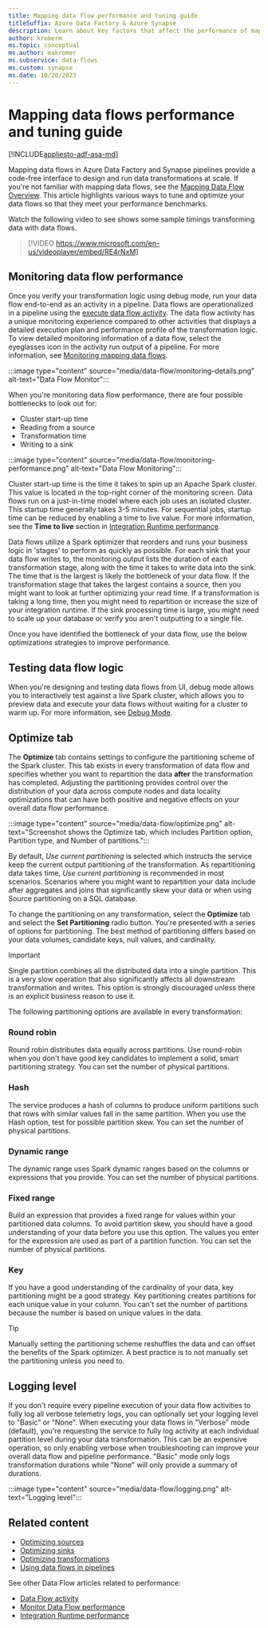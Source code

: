 ```yaml
---
title: Mapping data flow performance and tuning guide
titleSuffix: Azure Data Factory & Azure Synapse
description: Learn about key factors that affect the performance of mapping data flows in Azure Data Factory and Azure Synapse Analytics pipelines.
author: kromerm
ms.topic: conceptual
ms.author: makromer
ms.subservice: data-flows
ms.custom: synapse
ms.date: 10/20/2023
---
```


# Mapping data flows performance and tuning guide

[!INCLUDE[appliesto-adf-asa-md](includes/appliesto-adf-asa-md.md)]

Mapping data flows in Azure Data Factory and Synapse pipelines provide a code-free interface to design and run data transformations at scale. If you're not familiar with mapping data flows, see the [Mapping Data Flow Overview](concepts-data-flow-overview.md). This article highlights various ways to tune and optimize your data flows so that they meet your performance benchmarks.

Watch the following video to see shows some sample timings transforming data with data flows.

> [!VIDEO https://www.microsoft.com/en-us/videoplayer/embed/RE4rNxM]

## Monitoring data flow performance

Once you verify your transformation logic using debug mode, run your data flow end-to-end as an activity in a pipeline. Data flows are operationalized in a pipeline using the [execute data flow activity](control-flow-execute-data-flow-activity.md). The data flow activity has a unique monitoring experience compared to other activities that displays a detailed execution plan and performance profile of the transformation logic. To view detailed monitoring information of a data flow, select the eyeglasses icon in the activity run output of a pipeline. For more information, see [Monitoring mapping data flows](concepts-data-flow-monitoring.md).

:::image type="content" source="media/data-flow/monitoring-details.png" alt-text="Data Flow Monitor":::

When you're monitoring data flow performance, there are four possible bottlenecks to look out for:

* Cluster start-up time
* Reading from a source
* Transformation time
* Writing to a sink 

:::image type="content" source="media/data-flow/monitoring-performance.png" alt-text="Data Flow Monitoring":::

Cluster start-up time is the time it takes to spin up an Apache Spark cluster. This value is located in the top-right corner of the monitoring screen. Data flows run on a just-in-time model where each job uses an isolated cluster. This startup time generally takes 3-5 minutes. For sequential jobs, startup time can be reduced by enabling a time to live value. For more information, see the **Time to live** section in [Integration Runtime performance](concepts-integration-runtime-performance.md#time-to-live).

Data flows utilize a Spark optimizer that reorders and runs your business logic in 'stages' to perform as quickly as possible. For each sink that your data flow writes to, the monitoring output lists the duration of each transformation stage, along with the time it takes to write data into the sink. The time that is the largest is likely the bottleneck of your data flow. If the transformation stage that takes the largest contains a source, then you might want to look at further optimizing your read time. If a transformation is taking a long time, then you might need to repartition or increase the size of your integration runtime. If the sink processing time is large, you might need to scale up your database or verify you aren't outputting to a single file.

Once you have identified the bottleneck of your data flow, use the below optimizations strategies to improve performance.

## Testing data flow logic

When you're designing and testing data flows from UI, debug mode allows you to interactively test against a live Spark cluster, which allows you to preview data and execute your data flows without waiting for a cluster to warm up. For more information, see [Debug Mode](concepts-data-flow-debug-mode.md).

## Optimize tab

The **Optimize** tab contains settings to configure the partitioning scheme of the Spark cluster. This tab exists in every transformation of data flow and specifies whether you want to repartition the data **after** the transformation has completed. Adjusting the partitioning provides control over the distribution of your data across compute nodes and data locality optimizations that can have both positive and negative effects on your overall data flow performance.

:::image type="content" source="media/data-flow/optimize.png" alt-text="Screenshot shows the Optimize tab, which includes Partition option, Partition type, and Number of partitions.":::

By default, *Use current partitioning* is selected which instructs the service keep the current output partitioning of the transformation. As repartitioning data takes time, *Use current partitioning* is recommended in most scenarios. Scenarios where you might want to repartition your data include after aggregates and joins that significantly skew your data or when using Source partitioning on a SQL database.

To change the partitioning on any transformation, select the **Optimize** tab and select the **Set Partitioning** radio button. You're presented with a series of options for partitioning. The best method of partitioning differs based on your data volumes, candidate keys, null values, and cardinality. 

> [!IMPORTANT]
> Single partition combines all the distributed data into a single partition. This is a very slow operation that also significantly affects all downstream transformation and writes. This option is strongly discouraged unless there is an explicit business reason to use it.

The following partitioning options are available in every transformation:

### Round robin 

Round robin distributes data equally across partitions. Use round-robin when you don't have good key candidates to implement a solid, smart partitioning strategy. You can set the number of physical partitions.

### Hash

The service produces a hash of columns to produce uniform partitions such that rows with similar values fall in the same partition. When you use the Hash option, test for possible partition skew. You can set the number of physical partitions.

### Dynamic range

The dynamic range uses Spark dynamic ranges based on the columns or expressions that you provide. You can set the number of physical partitions. 

### Fixed range

Build an expression that provides a fixed range for values within your partitioned data columns. To avoid partition skew, you should have a good understanding of your data before you use this option. The values you enter for the expression are used as part of a partition function. You can set the number of physical partitions.

### Key

If you have a good understanding of the cardinality of your data, key partitioning might be a good strategy. Key partitioning creates partitions for each unique value in your column. You can't set the number of partitions because the number is based on unique values in the data.

> [!TIP]
> Manually setting the partitioning scheme reshuffles the data and can offset the benefits of the Spark optimizer. A best practice is to not manually set the partitioning unless you need to.

## Logging level

If you don't require every pipeline execution of your data flow activities to fully log all verbose telemetry logs, you can optionally set your logging level to "Basic" or "None". When executing your data flows in "Verbose" mode (default), you're requesting the service to fully log activity at each individual partition level during your data transformation. This can be an expensive operation, so only enabling verbose when troubleshooting can improve your overall data flow and pipeline performance. "Basic" mode only logs transformation durations while "None" will only provide a summary of durations.

:::image type="content" source="media/data-flow/logging.png" alt-text="Logging level":::

## Related content

- [Optimizing sources](concepts-data-flow-performance-sources.md)
- [Optimizing sinks](concepts-data-flow-performance-sinks.md)
- [Optimizing transformations](concepts-data-flow-performance-transformations.md)
- [Using data flows in pipelines](concepts-data-flow-performance-pipelines.md)

See other Data Flow articles related to performance:

- [Data Flow activity](control-flow-execute-data-flow-activity.md)
- [Monitor Data Flow performance](concepts-data-flow-monitoring.md)
- [Integration Runtime performance](concepts-integration-runtime-performance.md)
